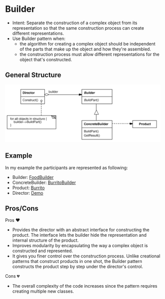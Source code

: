 # Builder
- Intent: Separate the construction of a complex object from its representation so that the same construction process can create different representations.
- Use Builder pattern when:
    - the algorithm for creating a complex object should be independent of the parts that make up the object and how they're assembled.
    - the construction process must allow different representations for the object that's constructed.

## General Structure
![](builder_structure.png)

## Example
In my example the participants are represented as following:
- Builder: [FoodBuilder](./burrito/FoodBuilder.java)
- ConcreteBuilder: [BurritoBuilder](./burrito/BurritoBuilder.java)
- Product: [Burrito](./burrito/Burrito.java)
- Director: [Demo](./Demo.java)

## Pros/Cons
Pros ❤️
- Provides the director with an abstract interface for constructing the product. The interface lets the builder hide the representation and internal structure of the product.
- Improves modularity by encapsulating the way a complex object is constructed and represented.
- It gives you finer control over the construction process. Unlike creational patterns that construct products in one shot, the Builder pattern constructs the product step by step under the director's control.

Cons 💔
-  The overall complexity of the code increases since the pattern requires creating multiple new classes.